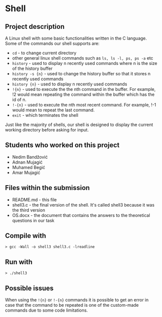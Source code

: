 # Shell

## Project description

A Linux shell with some basic functionalities written in the C language.
Some of the commands our shell supports are:
 - `cd` - to change current directory
 - other general linux shell commands such as `ls, ls -l, ps, ps -a` etc
 - `history` - used to display n recently used commands where n is the size of the history buffer
 - `history -s {n}` - used to change the history buffer so that it stores n recently used commands
 - `history {n}` - used to display n recently used commands
 - `!{n}` - used to execute the the nth command in the buffer. For example, !2 would mean repeating the command within the buffer which has the id of n.
 - `!-{n}` - used to execute the nth most recent command. For example,  !-1 would mean to repeat the last command.
 - `exit` - which terminates the shell

Just like the majority of shells, our shell is designed to display the current working directory before asking for input.

## Students who worked on this project
 - Nedim Bandžović
 - Adnan Mujagić
 - Muhamed Begić
 - Amar Mujagić

## Files within the submission
 - README.md - this file
 - shell3.c - the final version of the shell. It's called shell3 because it was the third version
 - OS.docx - the document that contains the answers to the theoretical questions in our task

## Compile with
	> gcc -Wall -o shell3 shell3.c -lreadline
## Run with
	> ./shell3
  
## Possible issues
When using the `!{n}` or `!-{n}` commands it is possible to get an error in case that the command to be repeated is one of the custom-made commands due to some code limitations.
